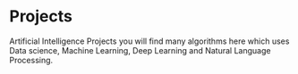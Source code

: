 # Projects
Artificial Intelligence Projects
you will find many algorithms here which uses Data science, Machine Learning, Deep Learning and Natural Language Processing.
